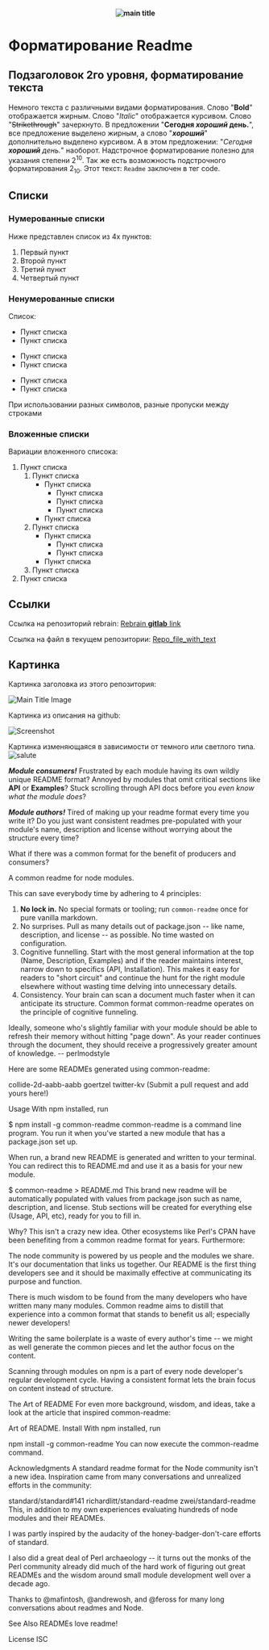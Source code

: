 <h4 align="center">
  <img alt="main title" src="/common-readme/main_title.png">
</h4>

# Форматирование **Readme**
## Подзаголовок 2го уровня, форматирование текста
Немного текста с различными видами форматирования. Слово "**Bold**"  отображается жирным. Слово "_Italic_" отображается курсивом. Слово "~~Strikethrough~~" зачеркнуто. В предложении "**Сегодня _хороший_ день.**", все предложение выделено жирным, а слово "***хороший***" дополнительно выделено курсивом. А в этом предложении: "_Сегодня **хороший** день._" наоборот. Надстрочное форматирование полезно для указания степени 2<sup>10</sup>. Так же есть возможность подстрочного форматирования 2<sub>10</sub>. Этот текст: <code>Readme</code> заключен в тег code. 

## Списки
### Нумерованные списки
Ниже представлен список из 4х пунктов:
1. Первый пункт
1. Второй пункт
1. Третий пункт
1. Четвертый пункт

### Ненумерованные списки
Список:
- Пункт списка
- Пункт списка
+ Пункт списка
+ Пункт списка
* Пункт списка
* Пункт списка

При использовании разных символов, разные пропуски между строками

### Вложенные списки
Вариации вложенного списока:
1. Пункт списка
   1. Пункт списка
      - Пункт списка
        + Пункт списка
        + Пункт списка
        + Пункт списка
      - Пункт списка
   1. Пункт списка
      * Пункт списка
        * Пункт списка
        * Пункт списка
      * Пункт списка
   1. Пункт списка
1. Пункт списка

## Ссылки
Ссылка на репозиторий rebrain: [Rebrain **gitlab** link](https://gitlab.rebrainme.com/devops_users_repos/5585/rebrain-devops-task1/-/tree/master)

Ссылка на файл в текущем репозитории: [Repo_file_with_text](/common-readme/file_with_text.md)
## Картинка
Картинка заголовка из этого репозитория:

![Main Title Image](/common-readme/main_title.png)

Картинка из описания на github: 

![Screenshot](https://myoctocat.com/assets/images/base-octocat.svg)

Картинка изменяющаяся в зависимости от темного или светлого типа.
<picture>
  <source media="(prefers-color-scheme: dark)" src="/common-readme/vecteezy_image-png-de-confettis-pour-le-fond-de-la-fete_9903093.png">
  <source media="(prefers-color-scheme: light)" srcset="https://user-images.githubusercontent.com/25423296/163456779-a8556205-d0a5-45e2-ac17-42d089e3c3f8.png">
  <img alt="salute" src="/common-readme/vecteezy_image-png-de-confettis-pour-le-fond-de-la-fete_9903093.png">
</picture>



**_Module consumers!_** Frustrated by each module having its own wildly unique README format? Annoyed by modules that omit critical sections like **API** or **Examples**? Stuck scrolling through API docs before you _even know what the module does_?

***Module authors!*** Tired of making up your readme format every time you write it? Do you just want consistent readmes pre-populated with your module's name, description and license without worrying about the structure every time?

What if there was a common format for the benefit of producers and consumers?

A common readme for node modules.

This can save everybody time by adhering to 4 principles:

1. **No lock in.** No special formats or tooling; run <code>common-readme</code> once for pure vanilla markdown.
1. No surprises. Pull as many details out of package.json -- like name, description, and license -- as possible. No time wasted on configuration.
1. Cognitive funnelling. Start with the most general information at the top (Name, Description, Examples) and if the reader maintains interest, narrow down to specifics (API, Installation). This makes it easy for readers to "short circuit" and continue the hunt for the right module elsewhere without wasting time delving into unnecessary details.
1. Consistency. Your brain can scan a document much faster when it can anticipate its structure.
Common format
common-readme operates on the principle of cognitive funneling.

Ideally, someone who's slightly familiar with your module should be able to refresh their memory without hitting "page down". As your reader continues through the document, they should receive a progressively greater amount of knowledge. -- perlmodstyle

Here are some READMEs generated using common-readme:

collide-2d-aabb-aabb
goertzel
twitter-kv
(Submit a pull request and add yours here!)

Usage
With npm installed, run

$ npm install -g common-readme
common-readme is a command line program. You run it when you've started a new module that has a package.json set up.

When run, a brand new README is generated and written to your terminal. You can redirect this to README.md and use it as a basis for your new module.

$ common-readme > README.md
This brand new readme will be automatically populated with values from package.json such as name, description, and license. Stub sections will be created for everything else (Usage, API, etc), ready for you to fill in.

Why?
This isn't a crazy new idea. Other ecosystems like Perl's CPAN have been benefiting from a common readme format for years. Furthermore:

The node community is powered by us people and the modules we share. It's our documentation that links us together. Our README is the first thing developers see and it should be maximally effective at communicating its purpose and function.

There is much wisdom to be found from the many developers who have written many many modules. Common readme aims to distill that experience into a common format that stands to benefit us all; especially newer developers!

Writing the same boilerplate is a waste of every author's time -- we might as well generate the common pieces and let the author focus on the content.

Scanning through modules on npm is a part of every node developer's regular development cycle. Having a consistent format lets the brain focus on content instead of structure.

The Art of README
For even more background, wisdom, and ideas, take a look at the article that inspired common-readme:

Art of README.
Install
With npm installed, run

npm install -g common-readme
You can now execute the common-readme command.

Acknowledgments
A standard readme format for the Node community isn't a new idea. Inspiration came from many conversations and unrealized efforts in the community:

standard/standard#141
richardlitt/standard-readme
zwei/standard-readme
This, in addition to my own experiences evaluating hundreds of node modules and their READMEs.

I was partly inspired by the audacity of the honey-badger-don't-care efforts of standard.

I also did a great deal of Perl archaeology -- it turns out the monks of the Perl community already did much of the hard work of figuring out great READMEs and the wisdom around small module development well over a decade ago.

Thanks to @mafintosh, @andrewosh, and @feross for many long conversations about readmes and Node.

See Also
READMEs love readme!

License
ISC
